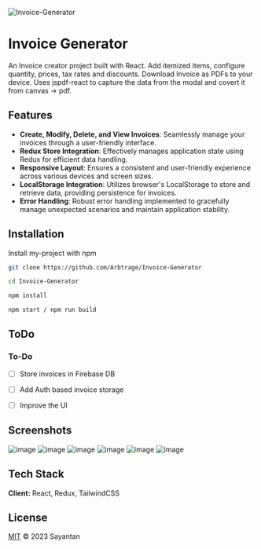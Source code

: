
![Invoice-Generator](https://socialify.git.ci/Arbtrage/Invoice-Generator/image?description=1&descriptionEditable=Invoice%20Management%20Application&language=1&name=1&owner=1&pattern=Solid&theme=Dark)
# Invoice Generator

An Invoice creator project built with React. Add itemized items, configure quantity, prices, tax rates and discounts. Download Invoice as PDFs to your device. Uses jspdf-react to capture the data from the modal and covert it from canvas -> pdf.

## Features


- **Create, Modify, Delete, and View Invoices**: Seamlessly manage your invoices through a user-friendly interface.
- **Redux Store Integration**: Effectively manages application state using Redux for efficient data handling.
- **Responsive Layout**: Ensures a consistent and user-friendly experience across various devices and screen sizes.
- **LocalStorage Integration**: Utilizes browser's LocalStorage to store and retrieve data, providing persistence for invoices.
- **Error Handling**: Robust error handling implemented to gracefully manage unexpected scenarios and maintain application stability.

## Installation

Install my-project with npm

```bash
git clone https://github.com/Arbtrage/Invoice-Generator

cd Invoice-Generator

npm install

npm start / npm run build
```
    
## ToDo

### To-Do

- [ ] Store invoices in Firebase DB

- [ ] Add Auth based invoice storage

- [ ] Improve the UI
## Screenshots

![image](https://github.com/Arbtrage/Invoice-Generator/assets/100552235/b2caf081-2134-4023-836c-c827779841d6)
![image](https://github.com/Arbtrage/Invoice-Generator/assets/100552235/6e1f08ac-3a56-402f-ab84-5b8f6dcbe2cf)
![image](https://github.com/Arbtrage/Invoice-Generator/assets/100552235/aa628da3-5fd2-4cc4-a710-5fa6cd45aeba)
![image](https://github.com/Arbtrage/Invoice-Generator/assets/100552235/a3f5fce4-d76e-443c-86f8-c6c81a36ee26)
![image](https://github.com/Arbtrage/Invoice-Generator/assets/100552235/8994acbf-9fe1-4fd0-8a95-924100beb3cf)
![image](https://github.com/Arbtrage/Invoice-Generator/assets/100552235/940dc699-2669-444a-8bae-ac5e0304fb75)



## Tech Stack

**Client:** React, Redux, TailwindCSS


## License

[MIT](LICENSE) © 2023 Sayantan
